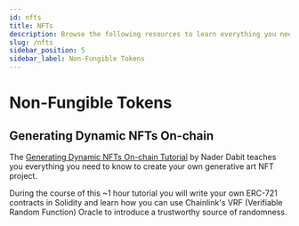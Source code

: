 ```yaml
---
id: nfts
title: NFTs
description: Browse the following resources to learn everything you need to know to launch your own NFT projects.
slug: /nfts
sidebar_position: 5
sidebar_label: Non-Fungible Tokens
---
```


# Non-Fungible Tokens

## Generating Dynamic NFTs On-chain

The [Generating Dynamic NFTs On-chain Tutorial](https://www.youtube.com/watch?v=nS9xP1hxg3w) by Nader Dabit teaches you everything you need to know to create your own generative art NFT project.

During the course of this ~1 hour tutorial you will write your own ERC-721 contracts in Solidity and learn how you can use Chainlink's VRF (Verifiable Random Function) Oracle to introduce a trustworthy source of randomness.
